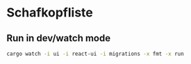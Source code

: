 # Schafkopfliste

## Run in dev/watch mode

```bash
cargo watch -i ui -i react-ui -i migrations -x fmt -x run
```
